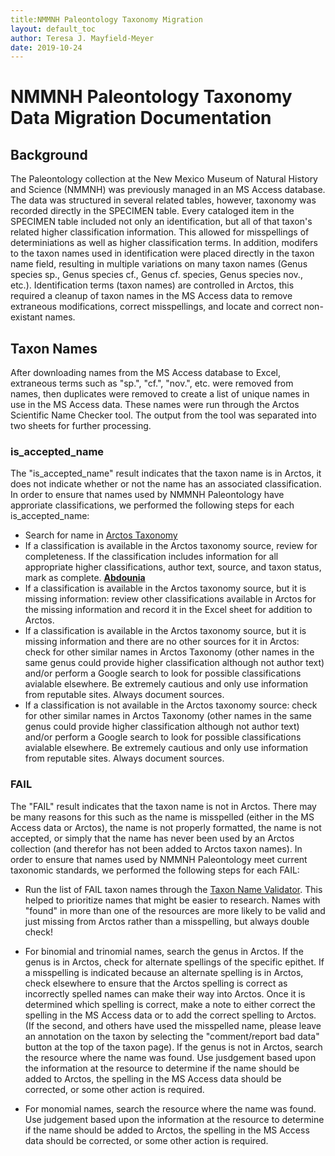 ```yaml
---
title:NMMNH Paleontology Taxonomy Migration
layout: default_toc
author: Teresa J. Mayfield-Meyer
date: 2019-10-24
---
```

# NMMNH Paleontology Taxonomy Data Migration Documentation

## Background

The Paleontology collection at the New Mexico Museum of Natural History and Science (NMMNH) was previously managed in an MS Access database. The data was structured in several related tables, however, taxonomy was recorded directly in the SPECIMEN table. Every cataloged item in the SPECIMEN table included not only an identification, but all of that taxon's related higher classification information. This allowed for misspellings of determiniations as well as higher classification terms. In addition, modifers to the taxon names used in identification were placed directly in the taxon name field, resulting in multiple variations on many taxon names (Genus species sp., Genus species cf., Genus cf. species, Genus species nov., etc.). Identification terms (taxon names) are controlled in Arctos, this required a cleanup of taxon names in the MS Access data to remove extraneous modifications, correct misspellings, and locate and correct non-existant names.

## Taxon Names

After downloading names from the MS Access database to Excel, extraneous terms such as "sp.", "cf.", "nov.", etc. were removed from names, then duplicates were removed to create a list of unique names in use in the MS Access data. These names were run through the Arctos Scientific Name Checker tool. The output from the tool was separated into two sheets for further processing.

### is_accepted_name

The "is_accepted_name" result indicates that the taxon name is in Arctos, it does not indicate whether or not the name has an associated classification. In order to ensure that names used by NMMNH Paleontology have approriate classifications, we performed the following steps for each is_accepted_name:

* Search for name in [Arctos Taxonomy](http://arctos.database.museum/taxonomy.cfm) 
* If a classification is available in the Arctos taxonomy source, review for completeness. If the classification includes information for all appropriate higher classifications, author text, source, and taxon status, mark as complete. **[Abdounia](https://arctos.database.museum/name/Abdounia)** 
* If a classification is available in the Arctos taxonomy source, but it is missing information: review other classifications available in Arctos for the missing information and record it in the Excel sheet for addition to Arctos.   
* If a classification is available in the Arctos taxonomy source, but it is missing information and there are no other sources for it in Arctos: check for other similar names in Arctos Taxonomy (other names in the same genus could provide higher classification although not author text) and/or perform a Google search to look for possible classifications avialable elsewhere. Be extremely cautious and only use information from reputable sites. Always document sources. 
* If a classification is not available in the Arctos taxonomy source: check for other similar names in Arctos Taxonomy (other names in the same genus could provide higher classification although not author text) and/or perform a Google search to look for possible classifications avialable elsewhere. Be extremely cautious and only use information from reputable sites. Always document sources. 

### FAIL

The "FAIL" result indicates that the taxon name is not in Arctos. There may be many reasons for this such as the name is misspelled (either in the MS Access data or Arctos), the name is not properly formatted, the name is not accepted, or simply that the name has never been used by an Arctos collection (and therefor has not been added to Arctos taxon names). In order to ensure that names used by NMMNH Paleontology meet current taxonomic standards, we performed the following steps for each FAIL: 

* Run the list of FAIL taxon names through the [Taxon Name Validator](http://arctos.database.museum/DataServices/taxonNameValidator.cfm). This helped to prioritize names that might be easier to research. Names with "found" in more than one of the resources are more likely to be valid and just missing from Arctos rather than a misspelling, but always double check! 

* For binomial and trinomial names, search the genus in Arctos. 
  If the genus is in Arctos, check for alternate spellings of the specific epithet. If a misspelling is indicated because an alternate spelling is in Arctos, check elsewhere to ensure that the Arctos spelling is correct as incorrectly spelled names can make their way into Arctos. Once it is determined which spelling is correct, make a note to either correct the spelling in the MS Access data or to add the correct spelling to Arctos. (If the second, and others have used the misspelled name, please leave an annotation on the taxon by selecting the "comment/report bad data" button at the top of the taxon page). 
  If the genus is not in Arctos, search the resource where the name was found. Use jusdgement based upon the information at the resource to determine if the name should be added to Arctos, the spelling in the MS Access data should be corrected, or some other action is required.

* For monomial names, search the resource where the name was found. Use judgement based upon the information at the resource to determine if the name should be added to Arctos, the spelling in the MS Access data should be corrected, or some other action is required.

